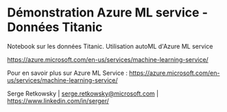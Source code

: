 # Démonstration Azure ML service - Données Titanic

Notebook sur les données Titanic.
Utilisation autoML d'Azure ML service

https://azure.microsoft.com/en-us/services/machine-learning-service/

Pour en savoir plus sur Azure ML Service :
https://azure.microsoft.com/en-us/services/machine-learning-service/

Serge Retkowsky | serge.retkowsky@microsoft.com | https://www.linkedin.com/in/serger/
